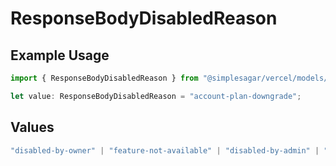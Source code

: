# ResponseBodyDisabledReason

## Example Usage

```typescript
import { ResponseBodyDisabledReason } from "@simplesagar/vercel/models/getconfigurationop.js";

let value: ResponseBodyDisabledReason = "account-plan-downgrade";
```

## Values

```typescript
"disabled-by-owner" | "feature-not-available" | "disabled-by-admin" | "original-owner-left-the-team" | "account-plan-downgrade" | "original-owner-role-downgraded"
```